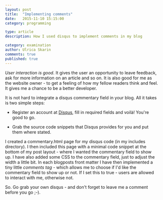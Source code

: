 ```yaml
---
layout: post
title:  "Implementing comments"
date:   2015-11-10 15:15:00
category: programming

type: article
description: How I used disqus to implement comments in my blog

category: examination
author: Ulrica Skarin
comments: true
published: true
---
```


*User interaction is good*. It gives the user an opportunity to leave feedback, ask for more information on an
article and so on. It is also good for me as the website owner - to get a feeling of how my fellow readers think and
feel. It gives me a chance to be a better developer.

It is not hard to integrate a disqus commentary field in your blog. All it takes is two simple steps:

- Register an account at [Disqus], fill in required fields and voilà! You're good to go.

- Grab the source code snippets that Disqus provides for you and put them where stated.

I created a commentary.html page for my disqus code (in my includes directory). I then included this page with a minimal code snippet
at the bottom of my post layout - where I wanted the commentary field to show up. I have also added some CSS to the
commentary field, just to adjust the width a little bit. In each blogposts front matter I have then implemented a tiny
little *comments tag* - which allows me to choose if I'd like the commentary field to show up or not. If I set this
to true - users are allowed to interact with me, otherwise not.

So. Go grab your own disqus - and don't forget to leave me a comment before you go ;-).

[Disqus]: https://disqus.com
